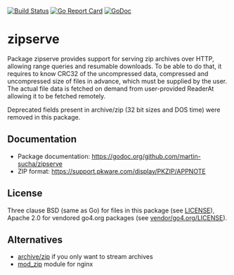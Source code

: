 [![Build Status](https://travis-ci.com/martin-sucha/zipserve.svg?branch=master)](https://travis-ci.com/martin-sucha/zipserve)
[![Go Report Card](https://goreportcard.com/badge/github.com/martin-sucha/zipserve)](https://goreportcard.com/report/github.com/martin-sucha/zipserve)
[![GoDoc](https://godoc.org/github.com/root-gg/plik?status.svg)](https://godoc.org/github.com/martin-sucha/zipserve)

zipserve
========

Package zipserve provides support for serving zip archives over HTTP,
allowing range queries and resumable downloads. To be able to do that, it requires
to know CRC32 of the uncompressed data, compressed and uncompressed size of files in advance, which must be
supplied by the user. The actual file data is fetched on demand from user-provided
ReaderAt allowing it to be fetched remotely.

Deprecated fields present in archive/zip (32 bit sizes and DOS time) were removed in this package.

Documentation
-------------

- Package documentation: https://godoc.org/github.com/martin-sucha/zipserve
- ZIP format: https://support.pkware.com/display/PKZIP/APPNOTE

License
-------

Three clause BSD (same as Go) for files in this package (see [LICENSE](LICENSE)),
Apache 2.0 for vendored go4.org packages (see [vendor/go4.org/LICENSE](vendor/go4.org/LICENSE)).

Alternatives
------------

- [archive/zip](https://golang.org/pkg/archive/zip/) if you only want to stream archives
- [mod_zip](https://github.com/evanmiller/mod_zip) module for nginx